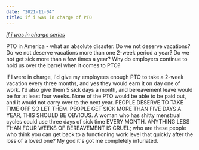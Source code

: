 ```yaml
---
date: "2021-11-04"
title: if i was in charge of PTO
---
```


_[if i was in charge series](https://www.ashlylamarr.me/posts/if-i-was-in-charge/)_

PTO in America - what an absolute disaster.  Do we not deserve vacations? Do we not deserve vacations more than one 2-week period a year? Do we not get sick more than a few times a year? Why do employers continue to hold us over the barrel when it comes to PTO?

If I were in charge, I'd give my employees enough PTO to take a 2-week vacation every three months, and yes they would earn it on day one of work. I'd also give them 5 sick days a month, and bereavement leave would be for at least four weeks. None of the PTO would be able to be paid out, and it would not carry over to the next year. PEOPLE DESERVE TO TAKE TIME OFF SO LET THEM. PEOPLE GET SICK MORE THAN FIVE DAYS A YEAR, THIS SHOULD BE OBVIOUS. A woman who has shitty menstrual cycles could use three days of sick time EVERY MONTH. ANYTHING LESS THAN FOUR WEEKS OF BEREAVEMENT IS CRUEL; who are these people who think you can get back to a functioning work level that quickly after the loss of a loved one? My god it's got me completely infuriated.